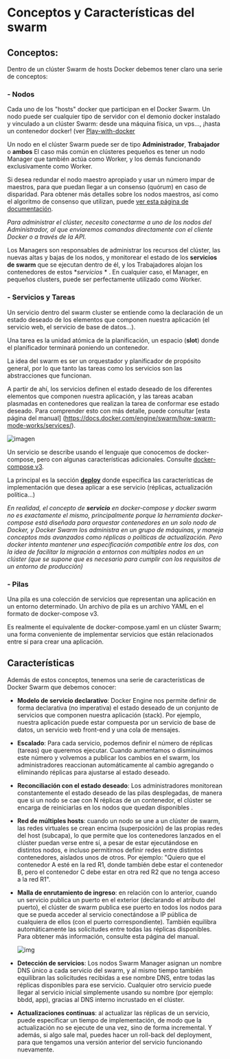 # Conceptos y Características del swarm

## Conceptos:

Dentro de un clúster Swarm de hosts Docker debemos tener claro una serie de conceptos:

### - Nodos

Cada uno de los "hosts" docker que participan en el Docker Swarm.
Un nodo puede ser cualquier tipo de servidor con el demonio docker instalado y vinculado a un clúster Swarm: desde una máquina física, un vps..., ¡hasta un contenedor docker! (ver [Play-with-docker](https://labs.play-with-docker.com)

Un nodo en el clúster Swarm puede ser de tipo **Administrador**, **Trabajador** o **ambos**
El caso más común en clústeres pequeños es tener un nodo Manager que también actúa como Worker, y los demás funcionando exclusivamente como Worker.

Si desea redundar el nodo maestro apropiado y usar un número impar de maestros, para que puedan llegar a un consenso (quórum) en caso de disparidad. Para obtener más detalles sobre los nodos maestros, así como el algoritmo de consenso que utilizan, puede [ver esta página de documentación](https://docs.docker.com/engine/swarm/admin_guide/#operate-manager-nodes-in-a-swarm).

*Para administrar el clúster, necesito conectarme a uno de los nodos del Administrador, al que enviaremos comandos directamente con el cliente Docker o a través de la API.*

Los Managers son responsables de administrar los recursos del clúster, las nuevas altas y bajas de los nodos, y monitorear el estado de los **servicios de swarm** que se ejecutan dentro de él, y los Trabajadores alojan los contenedores de estos **servicios* * . En cualquier caso, el Manager, en pequeños clusters, puede ser perfectamente utilizado como Worker.

### - Servicios y Tareas

Un servicio dentro del swarm cluster se entiende como la declaración de un estado deseado de los elementos que componen nuestra aplicación (el servicio web, el servicio de base de datos…).

Una tarea es la unidad atómica de la planificación, un espacio (**slot**) donde el planificador terminará poniendo un contenedor.

La idea del swarm es ser un orquestador y planificador de propósito general, por lo que tanto las tareas como los servicios son las abstracciones que funcionan.

A partir de ahí, los servicios definen el estado deseado de los diferentes elementos que componen nuestra aplicación, y las tareas acaban plasmadas en contenedores que realizan la tarea de conformar ese estado deseado. Para comprender esto con más detalle, puede consultar [esta página del manual] (https://docs.docker.com/engine/swarm/how-swarm-mode-works/services/).

![imagen](../../_media/05_docker_swarm/swarm02.png)

Un servicio se describe usando el lenguaje que conocemos de docker-compose, pero con algunas características adicionales. Consulte [docker-compose v3](https://docs.docker.com/compose/compose-file/compose-versioning/#version-3).

La principal es la sección [**deploy**](https://docs.docker.com/compose/compose-file/#deploy) donde especifica las características de implementación que desea aplicar a ese servicio (réplicas, actualización política...)

*En realidad, el concepto de **servicio** en docker-compose y docker swarm no es exactamente el mismo, principalmente porque la herramienta docker-compose está diseñada para orquestar contenedores en un solo nodo de Docker, y Docker Swarm los administra en un grupo de máquinas, y maneja conceptos más avanzados como réplicas o políticas de actualización.
Pero docker intenta mantener una especificación compatible entre los dos, con la idea de facilitar la migración a entornos con múltiples nodos en un clúster (que se supone que es necesario para cumplir con los requisitos de un entorno de producción)*

### - Pilas

Una pila es una colección de servicios que representan una aplicación en un entorno determinado. Un archivo de pila es un archivo YAML en el formato de docker-compose v3.

Es realmente el equivalente de docker-compose.yaml en un clúster Swarm; una forma conveniente de implementar servicios que están relacionados entre sí para crear una aplicación.

## Características

Además de estos conceptos, tenemos una serie de características de Docker Swarm que debemos conocer:
 
* **Modelo de servicio declarativo**: Docker Engine nos permite definir de forma declarativa (no imperativa) el estado deseado de un conjunto de servicios que componen nuestra aplicación (stack). Por ejemplo, nuestra aplicación puede estar compuesta por un servicio de base de datos, un servicio web front-end y una cola de mensajes.
 
* **Escalado**: Para cada servicio, podemos definir el número de réplicas (tareas) que queremos ejecutar. Cuando aumentamos o disminuimos este número y volvemos a publicar los cambios en el swarm, los administradores reaccionan automáticamente al cambio agregando o eliminando réplicas para ajustarse al estado deseado.
 
* **Reconciliación con el estado deseado**: Los administradores monitorean constantemente el estado deseado de las pilas desplegadas, de manera que si un nodo se cae con N réplicas de un contenedor, el clúster se encarga de reiniciarlas en los nodos que quedan disponibles .

* **Red de múltiples hosts**: cuando un nodo se une a un clúster de swarm, las redes virtuales se crean encima (superposición) de las propias redes del host (subcapa), lo que permite que los contenedores lanzados en el clúster puedan verse entre sí, a pesar de estar ejecutándose en distintos nodos, e incluso permitirnos definir redes entre distintos contenedores, aislados unos de otros. Por ejemplo: "Quiero que el contenedor A esté en la red R1, donde también debe estar el contenedor B, pero el contenedor C debe estar en otra red R2 que no tenga acceso a la red R1".
 
* **Malla de enrutamiento de ingreso**: en relación con lo anterior, cuando un servicio publica un puerto en el exterior (declarando el atributo del puerto), el clúster de swarm publica ese puerto en todos los nodos para que se pueda acceder al servicio conectándose a IP pública de cualquiera de ellos (con el puerto correspondiente). También equilibra automáticamente las solicitudes entre todas las réplicas disponibles. Para obtener más información, consulte esta página del manual.

  ![img](../../_media/05_docker_swarm/swarm03.png)

* **Detección de servicios**: Los nodos Swarm Manager asignan un nombre DNS único a cada servicio del swarm, y al mismo tiempo también equilibran las solicitudes recibidas a ese nombre DNS, entre todas las réplicas disponibles para ese servicio. Cualquier otro servicio puede llegar al servicio inicial simplemente usando su nombre (por ejemplo: bbdd, app), gracias al DNS interno incrustado en el clúster.

* **Actualizaciones continuas**: al actualizar las réplicas de un servicio, puede especificar un tiempo de implementación, de modo que la actualización no se ejecute de una vez, sino de forma incremental. Y además, si algo sale mal, puedes hacer un roll-back del deployment, para que tengamos una versión anterior del servicio funcionando nuevamente.


